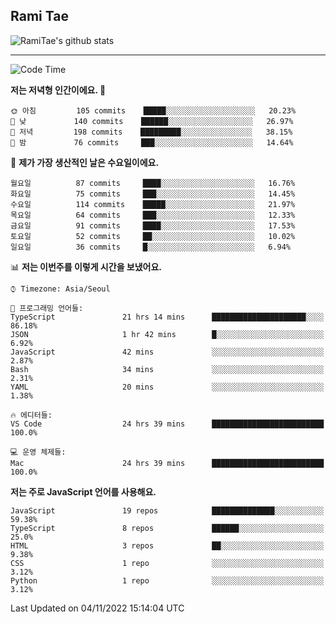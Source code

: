 ## Rami Tae

![RamiTae's github stats](https://github-readme-stats.vercel.app/api?username=RamiTae&show_icons=true&theme=tokyonight)

---
<!--START_SECTION:waka-->
![Code Time](http://img.shields.io/badge/Code%20Time-496%20hrs%2038%20mins-blue)

**저는 저녁형 인간이에요. 🦉** 

```text
🌞 아침         105 commits    █████░░░░░░░░░░░░░░░░░░░░   20.23% 
🌆 낮　         140 commits    ██████░░░░░░░░░░░░░░░░░░░   26.97% 
🌃 저녁         198 commits    █████████░░░░░░░░░░░░░░░░   38.15% 
🌙 밤　         76 commits     ███░░░░░░░░░░░░░░░░░░░░░░   14.64%

```
📅 **제가 가장 생산적인 날은 수요일이에요.** 

```text
월요일          87 commits     ████░░░░░░░░░░░░░░░░░░░░░   16.76% 
화요일          75 commits     ███░░░░░░░░░░░░░░░░░░░░░░   14.45% 
수요일          114 commits    █████░░░░░░░░░░░░░░░░░░░░   21.97% 
목요일          64 commits     ███░░░░░░░░░░░░░░░░░░░░░░   12.33% 
금요일          91 commits     ████░░░░░░░░░░░░░░░░░░░░░   17.53% 
토요일          52 commits     ██░░░░░░░░░░░░░░░░░░░░░░░   10.02% 
일요일          36 commits     █░░░░░░░░░░░░░░░░░░░░░░░░   6.94%

```


📊 **저는 이번주를 이렇게 시간을 보냈어요.** 

```text
⌚︎ Timezone: Asia/Seoul

💬 프로그래밍 언어들: 
TypeScript               21 hrs 14 mins      █████████████████████░░░░   86.18% 
JSON                     1 hr 42 mins        █░░░░░░░░░░░░░░░░░░░░░░░░   6.92% 
JavaScript               42 mins             ░░░░░░░░░░░░░░░░░░░░░░░░░   2.87% 
Bash                     34 mins             ░░░░░░░░░░░░░░░░░░░░░░░░░   2.31% 
YAML                     20 mins             ░░░░░░░░░░░░░░░░░░░░░░░░░   1.38%

🔥 에디터들: 
VS Code                  24 hrs 39 mins      █████████████████████████   100.0%

💻 운영 체제들: 
Mac                      24 hrs 39 mins      █████████████████████████   100.0%

```

**저는 주로 JavaScript 언어를 사용해요.** 

```text
JavaScript               19 repos            ██████████████░░░░░░░░░░░   59.38% 
TypeScript               8 repos             ██████░░░░░░░░░░░░░░░░░░░   25.0% 
HTML                     3 repos             ██░░░░░░░░░░░░░░░░░░░░░░░   9.38% 
CSS                      1 repo              ░░░░░░░░░░░░░░░░░░░░░░░░░   3.12% 
Python                   1 repo              ░░░░░░░░░░░░░░░░░░░░░░░░░   3.12%

```



 Last Updated on 04/11/2022 15:14:04 UTC
<!--END_SECTION:waka-->
